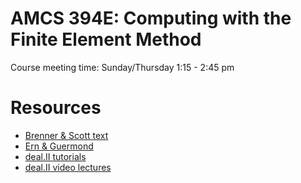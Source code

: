 # AMCS 394E: Computing with the Finite Element Method

Course meeting time: Sunday/Thursday 1:15 - 2:45 pm

# Resources
- [Brenner & Scott text](https://link.springer.com/book/10.1007%2F978-1-4757-3658-8)
- [Ern & Guermond](https://link.springer.com/book/10.1007%2F978-1-4757-4355-5)
- [deal.II tutorials](https://www.dealii.org/current/doxygen/deal.II/Tutorial.html)
- [deal.II video lectures](https://www.math.colostate.edu/~bangerth/videos.html)
